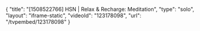 {
    "title": "[1508522766] HSN | Relax & Recharge: Meditation",
    "type": "solo",
    "layout": "iframe-static",
    "videoId": "123178098",
    "url": "\/tvpembed\/123178098"
}